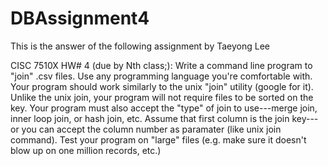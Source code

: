 # DBAssignment4
This is the answer of the following assignment by Taeyong Lee

CISC 7510X HW# 4 (due by Nth class;): Write a command line program to "join" .csv files. Use any programming language you're comfortable with. Your program should work similarly to the unix "join" utility (google for it). Unlike the unix join, your program will not require files to be sorted on the key. Your program must also accept the "type" of join to use---merge join, inner loop join, or hash join, etc. Assume that first column is the join key---or you can accept the column number as paramater (like unix join command). Test your program on "large" files (e.g. make sure it doesn't blow up on one million records, etc.)


